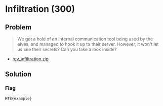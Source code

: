 # Infiltration (300)

## Problem

> We got a hold of an internal communication tool being used by the elves, and managed to hook it up to their server. However, it won't let us see their secrets? Can you take a look inside?

* [rev_infiltration.zip](./rev_infiltration.zip)

## Solution

### Flag

`HTB{example}`
